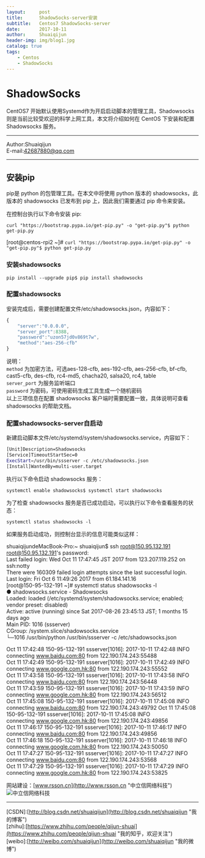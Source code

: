 ```yaml
---
layout:     post
title:      ShadowSocks-server安装
subtitle:   Centos7 ShadowSocks-server
date:       2017-10-11
author:     Shuaiqijun
header-img: img/blog1.jpg
catalog: true
tags:
    - Centos
    - ShadowSocks
---
```


ShadowSocks
===========================
CentOS7 开始默认使用Systemd作为开启启动脚本的管理工具，Shadowsocks则是当前比较受欢迎的科学上网工具，本文将介绍如何在 CentOS 下安装和配置 Shadowsocks 服务。  
******  
Author:Shuaiqijun  
E-mail:42687880@qq.com  
******  
## 安装pip
pip是 python 的包管理工具。在本文中将使用 python 版本的 shadowsocks，此版本的 shadowsocks 已发布到 pip 上，因此我们需要通过 pip 命令来安装。  

在控制台执行以下命令安装 pip:  
```
curl "https://bootstrap.pypa.io/get-pip.py" -o "get-pip.py"$ python get-pip.py
```

[root@centos-rpi2 ~]# `curl "https://bootstrap.pypa.io/get-pip.py" -o "get-pip.py"$ python get-pip.py`     
### 安装shadowsocks
```
pip install --upgrade pip$ pip install shadowsocks
```  
### 配置shadowsocks
安装完成后，需要创建配置文件/etc/shadowsocks.json，内容如下：  
```js
{ 
	"server":"0.0.0.0", 
	"server_port":8388, 
	"password":"uzon57jd0v869t7w", 
	"method":"aes-256-cfb"
}
```  
说明：  
	`method` 为加密方法，可选aes-128-cfb, aes-192-cfb, aes-256-cfb, bf-cfb, cast5-cfb, des-cfb, rc4-md5, chacha20, salsa20, rc4, table  
	`server_port` 为服务监听端口  
	`password` 为密码，可使用密码生成工具生成一个随机密码  
	以上三项信息在配置 shadowsocks 客户端时需要配置一致，具体说明可查看 shadowsocks 的帮助文档。
### 配置shadowsocks-server自启动
新建启动脚本文件/etc/systemd/system/shadowsocks.service，内容如下：  
```bash
[Unit]Description=Shadowsocks  
[Service]TimeoutStartSec=0  
ExecStart=/usr/bin/ssserver -c /etc/shadowsocks.json  
[Install]WantedBy=multi-user.target
```   
执行以下命令启动 shadowsocks 服务：
```  
systemctl enable shadowsocks$ systemctl start shadowsocks 
``` 
为了检查 shadowsocks 服务是否已成功启动，可以执行以下命令查看服务的状态：
```  
systemctl status shadowsocks -l 
``` 
如果服务启动成功，则控制台显示的信息可能类似这样：  

shuaiqijundeMacBook-Pro:~ shuaiqijun$ ssh root@150.95.132.191  
root@150.95.132.191's password:   
Last failed login: Wed Oct 11 17:47:45 JST 2017 from 123.207.119.252 on ssh:notty  
There were 160309 failed login attempts since the last successful login.  
Last login: Fri Oct  6 11:49:26 2017 from 61.184.141.16  
[root@150-95-132-191 ~]# systemctl status shadowsocks -l  
● shadowsocks.service - Shadowsocks  
   Loaded: loaded (/etc/systemd/system/shadowsocks.service; enabled; vendor preset: disabled)  
   Active: active (running) since Sat 2017-08-26 23:45:13 JST; 1 months 15 days ago  
 Main PID: 1016 (ssserver)  
   CGroup: /system.slice/shadowsocks.service  
           └─1016 /usr/bin/python /usr/bin/ssserver -c /etc/shadowsocks.json  

Oct 11 17:42:48 150-95-132-191 ssserver[1016]: 2017-10-11 17:42:48 INFO       
connecting www.baidu.com:80 from 122.190.174.243:55488  
Oct 11 17:42:49 150-95-132-191 ssserver[1016]: 2017-10-11 17:42:49 INFO       
connecting www.google.com.hk:80 from 122.190.174.243:55552  
Oct 11 17:43:58 150-95-132-191 ssserver[1016]: 2017-10-11 17:43:58 INFO       
connecting www.baidu.com:80 from 122.190.174.243:56448  
Oct 11 17:43:59 150-95-132-191 ssserver[1016]: 2017-10-11 17:43:59 INFO       
connecting www.google.com.hk:80 from 122.190.174.243:56512  
Oct 11 17:45:08 150-95-132-191 ssserver[1016]: 2017-10-11 17:45:08 INFO       
connecting www.baidu.com:80 from 122.190.174.243:49792
Oct 11 17:45:08 150-95-132-191 ssserver[1016]: 2017-10-11 17:45:08 INFO       
connecting www.google.com.hk:80 from 122.190.174.243:49856  
Oct 11 17:46:17 150-95-132-191 ssserver[1016]: 2017-10-11 17:46:17 INFO       
connecting www.baidu.com:80 from 122.190.174.243:49856  
Oct 11 17:46:18 150-95-132-191 ssserver[1016]: 2017-10-11 17:46:18 INFO       
connecting www.google.com.hk:80 from 122.190.174.243:50050  
Oct 11 17:47:27 150-95-132-191 ssserver[1016]: 2017-10-11 17:47:27 INFO      
connecting www.baidu.com:80 from 122.190.174.243:53568  
Oct 11 17:47:29 150-95-132-191 ssserver[1016]: 2017-10-11 17:47:29 INFO       
connecting www.google.com.hk:80 from 122.190.174.243:53825   



网站建设：[www.rsson.cn](http://www.rsson.cn "中立信网络科技")  
![中立信网络科技][rsson-logo]  

--------------------------------
[CSDN]:[http://blog.csdn.net/shuaiqijun](http://blog.csdn.net/shuaiqijun "我的博客")  
[zhihu]:[https://www.zhihu.com/people/qijun-shuai](https://www.zhihu.com/people/qijun-shuai "我的知乎，欢迎关注")  
[weibo]:[http://weibo.com/shuaiqijun](http://weibo.com/shuaiqijun "我的微博")  
 

[rsson-logo]:http://www.rsson.cn/Templates/duomi/images/logo-1.png "中立信logo"
[baidu-logo]:http://www.baidu.com/img/bdlogo.gif "百度logo"  
[weibo-logo]:/img/weibo.png "点击图片进入我的微博"  
[csdn-logo]:/img/csdn.png "我的CSDN博客"  
[foryou]:https://github.com/shuaiqijun/ImageCache/raw/master/Logo/foryou.gif 
